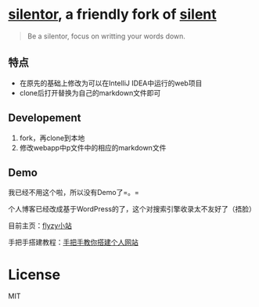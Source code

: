 [silentor](https://github.com/Jayin/silentor), a friendly fork of [silent](https://github.com/fritx/silent)
========
> Be a silentor, focus on writting your words down.

特点
----
* 在原先的基础上修改为可以在IntelliJ IDEA中运行的web项目
* clone后打开替换为自己的markdown文件即可

Developement
------------
1. fork，再clone到本地
2. 修改webapp中p文件中的相应的markdown文件

Demo
---------
我已经不用这个啦，所以没有Demo了=。=

个人博客已经改成基于WordPress的了，这个对搜索引擎收录太不友好了（捂脸）

目前主页：[flyzy小站](https://www.flyzy2005.cn/)

手把手搭建教程：[手把手教你搭建个人网站](https://www.flyzy2005.cn/build-page/)

License
===

MIT
